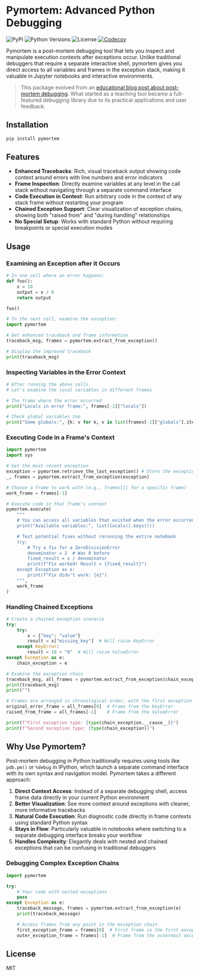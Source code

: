 # Pymortem: Advanced Python Debugging

![PyPI](https://img.shields.io/pypi/v/pymortem)
![Python Versions](https://img.shields.io/pypi/pyversions/pymortem)
![License](https://img.shields.io/pypi/l/pymortem?logo=auto)
[![Codecov](https://codecov.io/gh/nsarang/pymortem/branch/main/graph/badge.svg)](https://codecov.io/gh/nsarang/pymortem)

Pymortem is a post-mortem debugging tool that lets you inspect and manipulate execution contexts after exceptions occur. Unlike traditional debuggers that require a separate interactive shell, pymortem gives you direct access to all variables and frames in the exception stack, making it valuable in Jupyter notebooks and interactive environments.

> This package evolved from an [educational blog post about post-mortem debugging](https://nimasarang.com/blog/2025-01-30-post-mortem/). What started as a teaching tool became a full-featured debugging library due to its practical applications and user feedback.

## Installation

```bash
pip install pymortem
```

## Features

- **Enhanced Tracebacks**: Rich, visual traceback output showing code context around errors with line numbers and error indicators
- **Frame Inspection**: Directly examine variables at any level in the call stack without navigating through a separate command interface
- **Code Execution in Context**: Run arbitrary code in the context of any stack frame without restarting your program
- **Chained Exception Support**: Clear visualization of exception chains, showing both "raised from" and "during handling" relationships
- **No Special Setup**: Works with standard Python without requiring breakpoints or special execution modes

## Usage

### Examining an Exception after it Occurs

```python
# In one cell where an error happens:
def foo():
    x = 10
    output = x / 0
    return output

foo()
```

```python
# In the next cell, examine the exception:
import pymortem

# Get enhanced traceback and frame information
traceback_msg, frames = pymortem.extract_from_exception()

# Display the improved traceback
print(traceback_msg)
```

### Inspecting Variables in the Error Context

```python
# After running the above cells
# Let's examine the local variables in different frames

# The frame where the error occurred
print("Locals in error frame:", frames[-1]["locals"])

# Check global variables too
print("Some globals:", {k: v for k, v in list(frames[-1]["globals"].items())[:5]})
```

### Executing Code in a Frame's Context

```python
import pymortem
import sys

# Get the most recent exception
exception = pymortem.retrieve_the_last_exception() # Store the exception
_, frames = pymortem.extract_from_exception(exception)

# Choose a frame to work with (e.g., frames[1] for a specific frame)
work_frame = frames[-1]

# Execute code in that frame's context
pymortem.execute(
    """
    # You can access all variables that existed when the error occurred
    print("Available variables:", list(locals().keys()))

    # Test potential fixes without rerunning the entire notebook
    try:
        # Try a fix for a ZeroDivisionError
        denominator = 2  # Was 0 before
        fixed_result = x / denominator
        print(f"Fix worked! Result = {fixed_result}")
    except Exception as e:
        print(f"Fix didn't work: {e}")
    """,
    work_frame
)
```

### Handling Chained Exceptions

```python
# Create a chained exception scenario
try:
    try:
        x = {"key": "value"}
        result = x["missing_key"]  # Will raise KeyError
    except KeyError:
        result = 10 + "0"  # Will raise ValueError
except Exception as e:
    chain_exception = e

# Examine the exception chain
traceback_msg, all_frames = pymortem.extract_from_exception(chain_exception)
print(traceback_msg)
print("")

# Frames are arranged in chronological order, with the first exception first
original_error_frame = all_frames[0]  # Frame from the KeyError
raised_from_frame = all_frames[-1]    # Frame from the ValueError

print(f"First exception type: {type(chain_exception.__cause__)}")
print(f"Second exception type: {type(chain_exception)}")
```

## Why Use Pymortem?

Post-mortem debugging in Python traditionally requires using tools like `pdb.pm()` or `%debug` in IPython, which launch a separate command interface with its own syntax and navigation model. Pymortem takes a different approach:

1. **Direct Context Access**: Instead of a separate debugging shell, access frame data directly in your current Python environment
2. **Better Visualization**: See more context around exceptions with cleaner, more informative tracebacks
3. **Natural Code Execution**: Run diagnostic code directly in frame contexts using standard Python syntax
4. **Stays in Flow**: Particularly valuable in notebooks where switching to a separate debugging interface breaks your workflow
5. **Handles Complexity**: Elegantly deals with nested and chained exceptions that can be confusing in traditional debuggers

### Debugging Complex Exception Chains

```python
import pymortem

try:
    # Your code with nested exceptions
    pass
except Exception as e:
    traceback_message, frames = pymortem.extract_from_exception(e)
    print(traceback_message)

    # Access frames from any point in the exception chain
    first_exception_frame = frames[0]  # First frame in the first exception
    outer_exception_frame = frames[-1]  # Frame from the outermost exception
```

## License

MIT
